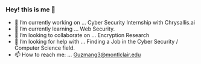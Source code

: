 ### Hey! this is me 👋

- 🔭 I’m currently working on ... Cyber Security Internship with Chrysallis.ai
- 🌱 I’m currently learning ... Web Security.
- 👯 I’m looking to collaborate on ... Encryption Research
- 🤔 I’m looking for help with ... Finding a Job in the Cyber Security / Computer Science field.
- 📫 How to reach me: ... Guzmang3@montlclair.edu
